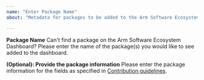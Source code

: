 ```yaml
---
name: "Enter Package Name"
about: "Metadata for packages to be added to the Arm Software Ecosystem Dashboard"

---
```


**Package Name**
 Can't find a package on the Arm Software Ecosystem Dashboard? Please enter the name of the package(s) you would like to see added to the dashboard. 

**(Optional): Provide the package information**
Please enter the package information for the fields as specified in [Contribution guidelines](/contrib.md).
